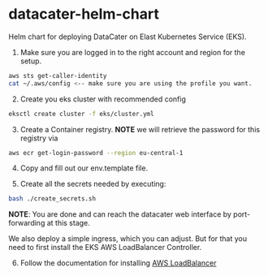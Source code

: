 # datacater-helm-chart
Helm chart for deploying DataCater on Elast Kubernetes Service (EKS).

1. Make sure you are logged in to the right account and region for the setup.
  ```bash
  aws sts get-caller-identity
  cat ~/.aws/config <-- make sure you are using the profile you want.
  ```

2. Create you eks cluster with recommended config
  ```bash
  eksctl create cluster -f eks/cluster.yml
  ```

3. Create a Container registry. **NOTE** we will retrieve the password for this
registry via
```bash
aws ecr get-login-password --region eu-central-1
```

4. Copy and fill out our env.template file.

5. Create all the secrets needed by executing:

```bash
bash ./create_secrets.sh
```

**NOTE**: You are done and can reach the datacater web interface by port-forwarding at this stage.

We also deploy a simple ingress, which you can adjust. But for that you need to first install the
EKS AWS LoadBalancer Controller.

6. Follow the documentation for installing [AWS LoadBalancer](https://docs.aws.amazon.com/eks/latest/userguide/aws-load-balancer-controller.html)


